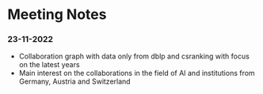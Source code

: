 # Meeting Notes

### 23-11-2022

* Collaboration graph with data only from dblp and csranking with focus on the latest years
* Main interest on the collaborations in the field of AI and institutions from Germany, Austria and Switzerland

